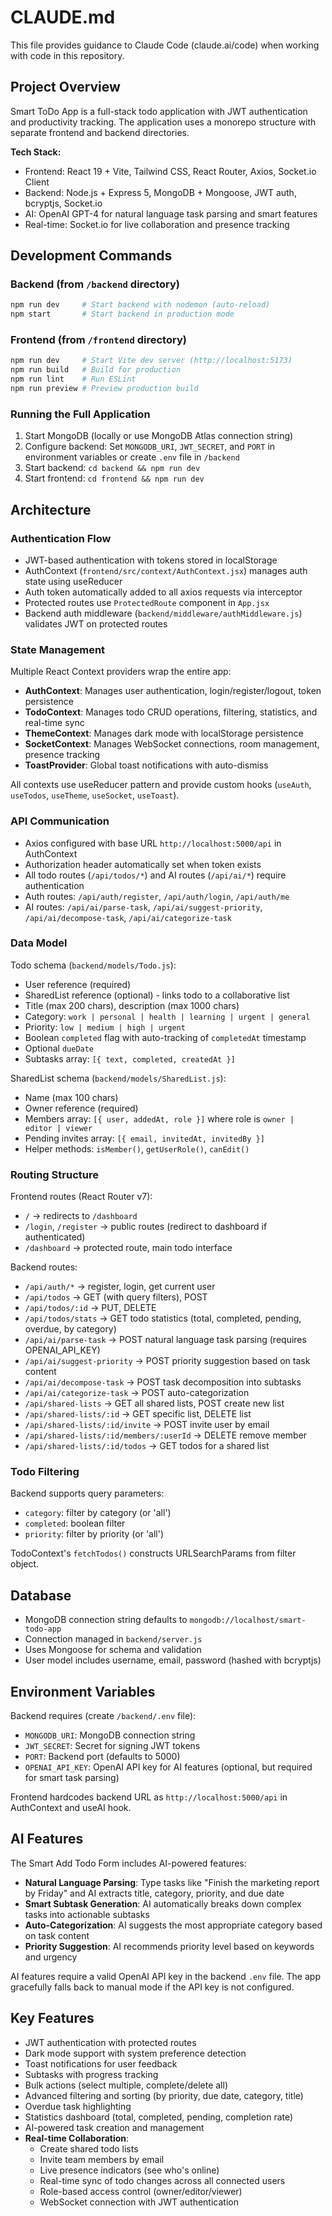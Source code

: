 # CLAUDE.md

This file provides guidance to Claude Code (claude.ai/code) when working with code in this repository.

## Project Overview

Smart ToDo App is a full-stack todo application with JWT authentication and productivity tracking. The application uses a monorepo structure with separate frontend and backend directories.

**Tech Stack:**
- Frontend: React 19 + Vite, Tailwind CSS, React Router, Axios, Socket.io Client
- Backend: Node.js + Express 5, MongoDB + Mongoose, JWT auth, bcryptjs, Socket.io
- AI: OpenAI GPT-4 for natural language task parsing and smart features
- Real-time: Socket.io for live collaboration and presence tracking

## Development Commands

### Backend (from `/backend` directory)
```bash
npm run dev     # Start backend with nodemon (auto-reload)
npm start       # Start backend in production mode
```

### Frontend (from `/frontend` directory)
```bash
npm run dev     # Start Vite dev server (http://localhost:5173)
npm run build   # Build for production
npm run lint    # Run ESLint
npm run preview # Preview production build
```

### Running the Full Application
1. Start MongoDB (locally or use MongoDB Atlas connection string)
2. Configure backend: Set `MONGODB_URI`, `JWT_SECRET`, and `PORT` in environment variables or create `.env` file in `/backend`
3. Start backend: `cd backend && npm run dev`
4. Start frontend: `cd frontend && npm run dev`

## Architecture

### Authentication Flow
- JWT-based authentication with tokens stored in localStorage
- AuthContext (`frontend/src/context/AuthContext.jsx`) manages auth state using useReducer
- Auth token automatically added to all axios requests via interceptor
- Protected routes use `ProtectedRoute` component in `App.jsx`
- Backend auth middleware (`backend/middleware/authMiddleware.js`) validates JWT on protected routes

### State Management
Multiple React Context providers wrap the entire app:
- **AuthContext**: Manages user authentication, login/register/logout, token persistence
- **TodoContext**: Manages todo CRUD operations, filtering, statistics, and real-time sync
- **ThemeContext**: Manages dark mode with localStorage persistence
- **SocketContext**: Manages WebSocket connections, room management, presence tracking
- **ToastProvider**: Global toast notifications with auto-dismiss

All contexts use useReducer pattern and provide custom hooks (`useAuth`, `useTodos`, `useTheme`, `useSocket`, `useToast`).

### API Communication
- Axios configured with base URL `http://localhost:5000/api` in AuthContext
- Authorization header automatically set when token exists
- All todo routes (`/api/todos/*`) and AI routes (`/api/ai/*`) require authentication
- Auth routes: `/api/auth/register`, `/api/auth/login`, `/api/auth/me`
- AI routes: `/api/ai/parse-task`, `/api/ai/suggest-priority`, `/api/ai/decompose-task`, `/api/ai/categorize-task`

### Data Model
Todo schema (`backend/models/Todo.js`):
- User reference (required)
- SharedList reference (optional) - links todo to a collaborative list
- Title (max 200 chars), description (max 1000 chars)
- Category: `work | personal | health | learning | urgent | general`
- Priority: `low | medium | high | urgent`
- Boolean `completed` flag with auto-tracking of `completedAt` timestamp
- Optional `dueDate`
- Subtasks array: `[{ text, completed, createdAt }]`

SharedList schema (`backend/models/SharedList.js`):
- Name (max 100 chars)
- Owner reference (required)
- Members array: `[{ user, addedAt, role }]` where role is `owner | editor | viewer`
- Pending invites array: `[{ email, invitedAt, invitedBy }]`
- Helper methods: `isMember()`, `getUserRole()`, `canEdit()`

### Routing Structure
Frontend routes (React Router v7):
- `/` → redirects to `/dashboard`
- `/login`, `/register` → public routes (redirect to dashboard if authenticated)
- `/dashboard` → protected route, main todo interface

Backend routes:
- `/api/auth/*` → register, login, get current user
- `/api/todos` → GET (with query filters), POST
- `/api/todos/:id` → PUT, DELETE
- `/api/todos/stats` → GET todo statistics (total, completed, pending, overdue, by category)
- `/api/ai/parse-task` → POST natural language task parsing (requires OPENAI_API_KEY)
- `/api/ai/suggest-priority` → POST priority suggestion based on task content
- `/api/ai/decompose-task` → POST task decomposition into subtasks
- `/api/ai/categorize-task` → POST auto-categorization
- `/api/shared-lists` → GET all shared lists, POST create new list
- `/api/shared-lists/:id` → GET specific list, DELETE list
- `/api/shared-lists/:id/invite` → POST invite user by email
- `/api/shared-lists/:id/members/:userId` → DELETE remove member
- `/api/shared-lists/:id/todos` → GET todos for a shared list

### Todo Filtering
Backend supports query parameters:
- `category`: filter by category (or 'all')
- `completed`: boolean filter
- `priority`: filter by priority (or 'all')

TodoContext's `fetchTodos()` constructs URLSearchParams from filter object.

## Database
- MongoDB connection string defaults to `mongodb://localhost/smart-todo-app`
- Connection managed in `backend/server.js`
- Uses Mongoose for schema and validation
- User model includes username, email, password (hashed with bcryptjs)

## Environment Variables
Backend requires (create `/backend/.env` file):
- `MONGODB_URI`: MongoDB connection string
- `JWT_SECRET`: Secret for signing JWT tokens
- `PORT`: Backend port (defaults to 5000)
- `OPENAI_API_KEY`: OpenAI API key for AI features (optional, but required for smart task parsing)

Frontend hardcodes backend URL as `http://localhost:5000/api` in AuthContext and useAI hook.

## AI Features
The Smart Add Todo Form includes AI-powered features:
- **Natural Language Parsing**: Type tasks like "Finish the marketing report by Friday" and AI extracts title, category, priority, and due date
- **Smart Subtask Generation**: AI automatically breaks down complex tasks into actionable subtasks
- **Auto-Categorization**: AI suggests the most appropriate category based on task content
- **Priority Suggestion**: AI recommends priority level based on keywords and urgency

AI features require a valid OpenAI API key in the backend `.env` file. The app gracefully falls back to manual mode if the API key is not configured.

## Key Features
- JWT authentication with protected routes
- Dark mode support with system preference detection
- Toast notifications for user feedback
- Subtasks with progress tracking
- Bulk actions (select multiple, complete/delete all)
- Advanced filtering and sorting (by priority, due date, category, title)
- Overdue task highlighting
- Statistics dashboard (total, completed, pending, completion rate)
- AI-powered task creation and management
- **Real-time Collaboration**:
  - Create shared todo lists
  - Invite team members by email
  - Live presence indicators (see who's online)
  - Real-time sync of todo changes across all connected users
  - Role-based access control (owner/editor/viewer)
  - WebSocket connection with JWT authentication
